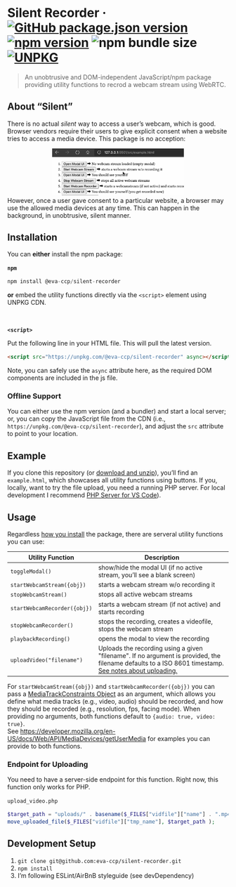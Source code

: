 # Silent Recorder &middot; [![GitHub package.json version](https://img.shields.io/github/package-json/v/eva-ccp/silent-recorder?label=GitHub%20version)](https://github.com/eva-ccp/silent-recorder/blob/master/package.json) [![npm version](https://img.shields.io/npm/v/@eva-ccp/silent-recorder?label=npm%20version)](https://www.npmjs.com/package/@eva-ccp/silent-recorder) ![npm bundle size](https://img.shields.io/bundlephobia/minzip/@eva-ccp/silent-recorder) [![UNPKG](https://img.shields.io/badge/unpkg-latest-green.svg)](https://unpkg.com/@eva-ccp/silent-recorder)





> An unobtrusive and DOM-independent JavaScript/npm package providing utility functions to recrod a webcam stream using WebRTC.

## About “Silent”

There is no actual *silent* way to access a user’s webcam, which is good. Browser vendors require their users to give explicit consent when a website tries to access a media device. This package is no acception:
<center>
<img src="./docs/sr.gif" width="300px">
</center>
However, once a user gave consent to a particular website, a browser may use the allowed media devices at any time. This can happen in the background, in unobtrusive, silent manner.


## Installation
You can **either** install the npm package:

**`npm`**

```javascript
npm install @eva-ccp/silent-recorder
```

**or** embed the utility functions directly via the `<script>` element using UNPKG CDN.

<br>

**`<script>`**

Put the following line in your HTML file. This will pull the latest version.

```html
<script src="https://unpkg.com/@eva-ccp/silent-recorder" async></script>
```

Note, you can safely use the `async` attribute here, as the required DOM components are included in the js file.

### Offline Support
You can either use the npm version (and a bundler) and start a local server; or, you can copy the JavaScript file from the CDN (i.e., `https://unpkg.com/@eva-ccp/silent-recorder`), and adjust the `src` attribute to point to your location.


## Example
If you clone this repository (or [download and unzip](https://github.com/eva-ccp/silent-recorder/archive/master.zip)), you’ll find an `example.html`, which showcases all utility functions using buttons. If you, locally, want to try the file upload, you need a running PHP server. For local development I recommend [PHP Server for VS Code](https://marketplace.visualstudio.com/items?itemName=brapifra.phpserver)).

## Usage

Regardless [how you install](#installation) the package, there are serveral utility functions you can use:

| Utility Function | Description |
|-|-|
| `toggleModal()` | show/hide the modal UI (if no active stream, you’ll see a blank screen) |
| `startWebcamStream({obj})` | starts a webcam stream w/o recording it |
| `stopWebcamStream()` | stops all active webcam streams |
| `startWebcamRecorder({obj})` | starts a webcam stream (if not active) and starts recording |
| `stopWebcamRecorder()` | stops the recording, creates a videofile, stops the webcam stream |
| `playbackRecording()` | opens the modal to view the recording |
| `uploadVideo("filename")` | Uploads the recording using a given "filename". If no argument is provided, the filename defaults to a ISO 8601 timestamp. [See notes about uploading.](#endpoint-for-uploading) |

For `startWebcamStream({obj})` and `startWebcamRecorder({obj})` you can pass a [MediaTrackConstraints Object](https://developer.mozilla.org/en-US/docs/Web/API/MediaTrackConstraints) as an argument, which allows you define what media tracks (e.g., video, audio) should be recorded, and how they should be recorded (e.g., resolution, fps, facing mode). When providing no arguments, both functions default to `{audio: true, video: true}`.  
See https://developer.mozilla.org/en-US/docs/Web/API/MediaDevices/getUserMedia for examples you can provide to both functions.

### Endpoint for Uploading

You need to have a server-side endpoint for this function. Right now, this function only works for PHP.

`upload_video.php`
```php
$target_path = "uploads/" . basename($_FILES["vidfile"]["name"] . ".mp4");
move_uploaded_file($_FILES["vidfile"]["tmp_name"], $target_path );
```




## Development Setup

1. `git clone git@github.com:eva-ccp/silent-recorder.git`
2. `npm install`
3. I’m following ESLint/AirBnB styleguide (see devDependency)
